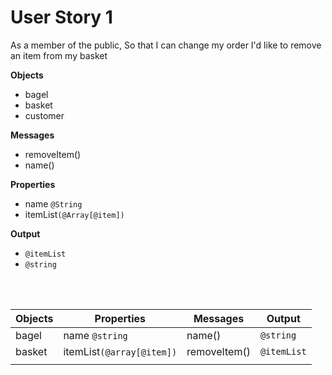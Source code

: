 # User Story 1

As a member of the public,
So that I can change my order
I'd like to remove an item from my basket

**Objects**
- bagel
- basket
- customer
  
  

**Messages**

- removeItem()
- name()
 
**Properties**

- name `@String`
- itemList`(@Array[@item])`
  
**Output**

- `@itemList`
- `@string`
  
<br><br>

| Objects | Properties                | Messages     | Output      |
| ------- | ------------------------- | ------------ | ----------- |
| bagel   | name `@string`            | name()       | `@string`   |
| basket  | itemList`(@array[@item])` | removeItem() | `@itemList` |
|         |


